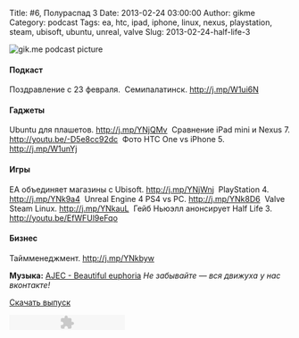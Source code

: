 Title: #6, Полураспад 3
Date: 2013-02-24 03:00:00
Author: gikme
Category: podcast
Tags: ea, htc, ipad, iphone, linux, nexus, playstation, steam, ubisoft, ubuntu, unreal, valve
Slug: 2013-02-24-half-life-3

![gik.me podcast picture](http://2.bp.blogspot.com/-xCmfQTQ8AWM/USm_FPydYlI/AAAAAAAAJDo/lEpF7VIdTBc/s1600/gikme-pic-s01e06.jpg)

#### Подкаст

Поздравление с 23 февраля. 
Семипалатинск. <http://j.mp/W1ui6N> 

#### Гаджеты

Ubuntu для плашетов. <http://j.mp/YNjQMv> 
Сравнение iPad mini и Nexus 7. <http://youtu.be/-D5e8cc92dc> 
Фото HTC One vs iPhone 5. <http://j.mp/W1unYj> 

#### Игры

EA объединяет магазины с Ubisoft. <http://j.mp/YNjWnj> 
PlayStation 4. <http://j.mp/YNk9a4> 
Unreal Engine 4 PS4 vs PC. <http://j.mp/YNk8D6> 
Valve Steam Linux. <http://j.mp/YNkauL> 
Гейб Ньюэлл анонсирует Half Life 3. <http://youtu.be/EfWFUl9eFqo> 

#### Бизнес

Таймменеджмент. <http://j.mp/YNkbyw> 


**Музыка:** [AJEC - Beautiful
euphoria](http://promodj.com/amurstar/tracks/3834716/AJEC_Beautiful_euphoria)
*Не забывайте — вся движуха у нас вконтакте!*

[Скачать
выпуск](http://static.qnub.ru/gik.me/mp3/s01/00006-half-life-3.mp3)

<embed type="application/x-shockwave-flash" src="http://assets.tumblr.com/swf/audio_player.swf?audio_file=http%3A%2F%2Fstatic.qnub.ru%2Fgik.me%2Fmp3%2Fs01%2F00006-half-life-3.mp3&amp;color=FFFFFF" height="27" width="207" quality="best" wmode="opaque">
</embed>

